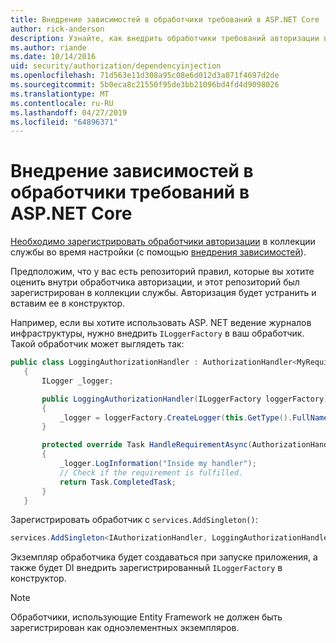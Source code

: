 ```yaml
---
title: Внедрение зависимостей в обработчики требований в ASP.NET Core
author: rick-anderson
description: Узнайте, как внедрить обработчики требований авторизации в приложении ASP.NET Core с помощью внедрения зависимости.
ms.author: riande
ms.date: 10/14/2016
uid: security/authorization/dependencyinjection
ms.openlocfilehash: 71d563e11d308a95c08e6d012d3a071f4697d2de
ms.sourcegitcommit: 5b0eca8c21550f95de3bb21096bd4fd4d9098026
ms.translationtype: MT
ms.contentlocale: ru-RU
ms.lasthandoff: 04/27/2019
ms.locfileid: "64896371"
---
```

# <a name="dependency-injection-in-requirement-handlers-in-aspnet-core"></a>Внедрение зависимостей в обработчики требований в ASP.NET Core

<a name="security-authorization-di"></a>

[Необходимо зарегистрировать обработчики авторизации](xref:security/authorization/policies#handler-registration) в коллекции службы во время настройки (с помощью [внедрения зависимостей](xref:fundamentals/dependency-injection)).

Предположим, что у вас есть репозиторий правил, которые вы хотите оценить внутри обработчика авторизации, и этот репозиторий был зарегистрирован в коллекции службы. Авторизация будет устранить и вставим ее в конструктор.

Например, если вы хотите использовать ASP. NET ведение журналов инфраструктуры, нужно внедрить `ILoggerFactory` в ваш обработчик. Такой обработчик может выглядеть так:

```csharp
public class LoggingAuthorizationHandler : AuthorizationHandler<MyRequirement>
   {
       ILogger _logger;

       public LoggingAuthorizationHandler(ILoggerFactory loggerFactory)
       {
           _logger = loggerFactory.CreateLogger(this.GetType().FullName);
       }

       protected override Task HandleRequirementAsync(AuthorizationHandlerContext context, MyRequirement requirement)
       {
           _logger.LogInformation("Inside my handler");
           // Check if the requirement is fulfilled.
           return Task.CompletedTask;
       }
   }
   ```

Зарегистрировать обработчик с `services.AddSingleton()`:

```csharp
services.AddSingleton<IAuthorizationHandler, LoggingAuthorizationHandler>();
```

Экземпляр обработчика будет создаваться при запуске приложения, а также будет DI внедрить зарегистрированный `ILoggerFactory` в конструктор.

> [!NOTE]
> Обработчики, использующие Entity Framework не должен быть зарегистрирован как одноэлементных экземпляров.
